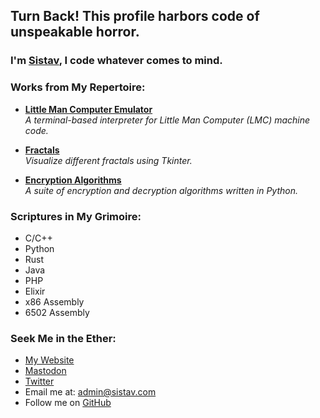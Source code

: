 ## Turn Back! This profile harbors code of unspeakable horror.

### I'm [Sistav](https://sistav.com), I code whatever comes to mind.

### Works from My Repertoire:
- [**Little Man Computer Emulator**](https://github.com/Sistav/LittleManComputerEmulator)  
  *A terminal-based interpreter for Little Man Computer (LMC) machine code.*

- [**Fractals**](https://github.com/Sistav/Fractals)  
  *Visualize different fractals using Tkinter.*

- [**Encryption Algorithms**](https://github.com/Sistav/Encryption-Algorithms)  
  *A suite of encryption and decryption algorithms written in Python.*

### Scriptures in My Grimoire:
- C/C++
- Python
- Rust
- Java
- PHP
- Elixir
- x86 Assembly
- 6502 Assembly

### Seek Me in the Ether:
- [My Website](https://sistav.com/)
- [Mastodon](https://fosstodon.org/@Sistav)
- [Twitter](https://x.com/NotSistav)
- Email me at: [admin@sistav.com](mailto:admin@sistav.com)
- Follow me on [GitHub](https://github.com/Sistav?tab=followers)

